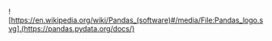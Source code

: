 ![https://en.wikipedia.org/wiki/Pandas_(software)#/media/File:Pandas_logo.svg].(https://pandas.pydata.org/docs/)
